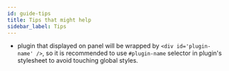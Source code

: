 ```yaml
---
id: guide-tips
title: Tips that might help
sidebar_label: Tips
---
```


+ plugin that displayed on panel will be wrapped by `<div id='plugin-name' />`, so it is recommended to use `#plugin-name` selector in plugin's stylesheet to avoid touching global styles.
